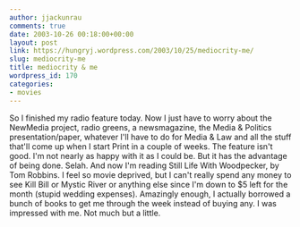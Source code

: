 ```yaml
---
author: jjackunrau
comments: true
date: 2003-10-26 00:18:00+00:00
layout: post
link: https://hungryj.wordpress.com/2003/10/25/mediocrity-me/
slug: mediocrity-me
title: mediocrity & me
wordpress_id: 170
categories:
- movies
---
```


So I finished my radio feature today.  Now I just have to worry about the NewMedia project, radio greens, a newsmagazine, the Media & Politics presentation/paper, whatever I'll have to do for Media & Law and all the stuff that'll come up when I start Print in a couple of weeks.  The feature isn't good.  I'm not nearly as happy with it as I could be.  But it has the advantage of being done.  Selah.  And now I'm reading Still Life With Woodpecker, by Tom Robbins.  I feel so movie deprived, but I can't really spend any money to see Kill Bill or Mystic River or anything else since I'm down to $5 left for the month (stupid wedding expenses).  Amazingly enough, I actually borrowed a bunch of books to get me through the week instead of buying any.  I was impressed with me.  Not much but a little.

